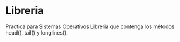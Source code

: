 # Libreria
Practica para Sistemas Operativos 
Libreria que contenga los métodos head(), tail() y longlines().
